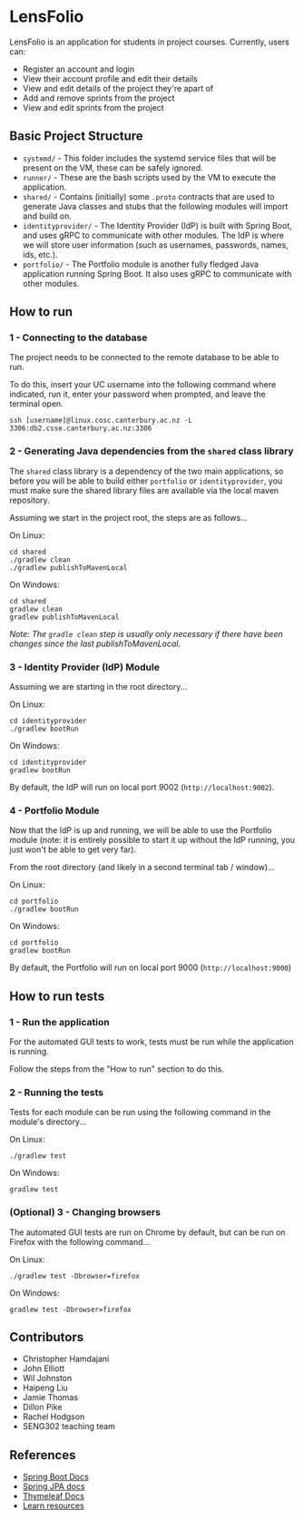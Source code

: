 # LensFolio

LensFolio is an application for students in project courses. Currently, users can:
- Register an account and login
- View their account profile and edit their details
- View and edit details of the project they're apart of
- Add and remove sprints from the project
- View and edit sprints from the project


## Basic Project Structure

- `systemd/` - This folder includes the systemd service files that will be present on the VM, these can be safely ignored.
- `runner/` - These are the bash scripts used by the VM to execute the application.
- `shared/` - Contains (initially) some `.proto` contracts that are used to generate Java classes and stubs that the following modules will import and build on.
- `identityprovider/` - The Identity Provider (IdP) is built with Spring Boot, and uses gRPC to communicate with other modules. The IdP is where we will store user information (such as usernames, passwords, names, ids, etc.).
- `portfolio/` - The Portfolio module is another fully fledged Java application running Spring Boot. It also uses gRPC to communicate with other modules.


## How to run

### 1 - Connecting to the database
The project needs to be connected to the remote database to be able to run. 

To do this, insert your UC username into the following command where indicated, run it, enter your password when prompted, and leave the terminal open.
```
ssh [username]@linux.cosc.canterbury.ac.nz -L 3306:db2.csse.canterbury.ac.nz:3306
```

### 2 - Generating Java dependencies from the `shared` class library
The `shared` class library is a dependency of the two main applications, so before you will be able to build either `portfolio` or `identityprovider`, you must make sure the shared library files are available via the local maven repository.

Assuming we start in the project root, the steps are as follows...

On Linux: 
```
cd shared
./gradlew clean
./gradlew publishToMavenLocal
```

On Windows:
```
cd shared
gradlew clean
gradlew publishToMavenLocal
```

*Note: The `gradle clean` step is usually only necessary if there have been changes since the last publishToMavenLocal.*

### 3 - Identity Provider (IdP) Module
Assuming we are starting in the root directory...

On Linux:
```
cd identityprovider
./gradlew bootRun
```

On Windows:
```
cd identityprovider
gradlew bootRun
```

By default, the IdP will run on local port 9002 (`http://localhost:9002`).

### 4 - Portfolio Module
Now that the IdP is up and running, we will be able to use the Portfolio module (note: it is entirely possible to start it up without the IdP running, you just won't be able to get very far).

From the root directory (and likely in a second terminal tab / window)...

On Linux:
```
cd portfolio
./gradlew bootRun
```

On Windows:
```
cd portfolio
gradlew bootRun
```

By default, the Portfolio will run on local port 9000 (`http://localhost:9000`)

## How to run tests

### 1 - Run the application
For the automated GUI tests to work, tests must be run while the application is running.

Follow the steps from the "How to run" section to do this.

### 2 - Running the tests
Tests for each module can be run using the following command in the module's directory...

On Linux:
```
./gradlew test
```

On Windows:
```
gradlew test
```

### (Optional) 3 - Changing browsers
The automated GUI tests are run on Chrome by default, but can be run on Firefox with the following command... 

On Linux:
```
./gradlew test -Dbrowser=firefox
```

On Windows:
```
gradlew test -Dbrowser=firefox
```

## Contributors
- Christopher Hamdajani
- John Elliott
- Wil Johnston
- Haipeng Liu
- Jamie Thomas
- Dillon Pike
- Rachel Hodgson
- SENG302 teaching team

## References

- [Spring Boot Docs](https://docs.spring.io/spring-boot/docs/current/reference/htmlsingle/)
- [Spring JPA docs](https://docs.spring.io/spring-data/jpa/docs/current/reference/html/)
- [Thymeleaf Docs](https://www.thymeleaf.org/documentation.html)
- [Learn resources](https://learn.canterbury.ac.nz/course/view.php?id=13269&section=9)
